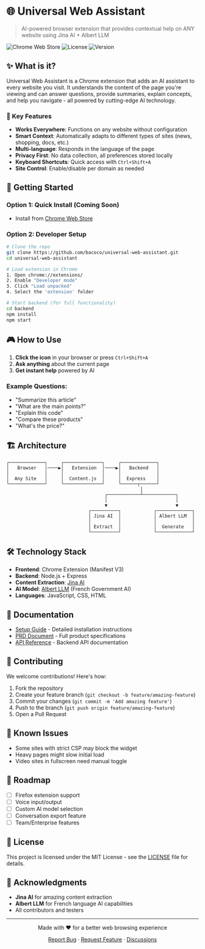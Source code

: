 # 🌐 Universal Web Assistant

> AI-powered browser extension that provides contextual help on ANY website using Jina AI + Albert LLM

![Chrome Web Store](https://img.shields.io/badge/Chrome-Extension-green)
![License](https://img.shields.io/badge/license-MIT-blue)
![Version](https://img.shields.io/badge/version-1.0.0-orange)

## ✨ What is it?

Universal Web Assistant is a Chrome extension that adds an AI assistant to every website you visit. It understands the content of the page you're viewing and can answer questions, provide summaries, explain concepts, and help you navigate - all powered by cutting-edge AI technology.

### 🎯 Key Features

- **Works Everywhere**: Functions on any website without configuration
- **Smart Context**: Automatically adapts to different types of sites (news, shopping, docs, etc.)
- **Multi-language**: Responds in the language of the page
- **Privacy First**: No data collection, all preferences stored locally
- **Keyboard Shortcuts**: Quick access with `Ctrl+Shift+A`
- **Site Control**: Enable/disable per domain as needed

## 🚀 Getting Started

### Option 1: Quick Install (Coming Soon)
- Install from [Chrome Web Store](#)

### Option 2: Developer Setup
```bash
# Clone the repo
git clone https://github.com/bacoco/universal-web-assistant.git
cd universal-web-assistant

# Load extension in Chrome
1. Open chrome://extensions/
2. Enable "Developer mode"
3. Click "Load unpacked"
4. Select the 'extension' folder

# Start backend (for full functionality)
cd backend
npm install
npm start
```

## 🎮 How to Use

1. **Click the icon** in your browser or press `Ctrl+Shift+A`
2. **Ask anything** about the current page
3. **Get instant help** powered by AI

### Example Questions:
- "Summarize this article"
- "What are the main points?"
- "Explain this code"
- "Compare these products"
- "What's the price?"

## 🏗️ Architecture

```
┌─────────────┐     ┌──────────────┐     ┌─────────────┐
│   Browser   │────▶│   Extension  │────▶│   Backend   │
│             │     │              │     │             │
│  Any Site   │     │  Content.js  │     │  Express    │
└─────────────┘     └──────────────┘     └──────┬──────┘
                                                 │
                                    ┌────────────┴────────────┐
                                    │                         │
                                    ▼                         ▼
                              ┌──────────┐            ┌─────────────┐
                              │ Jina AI  │            │ Albert LLM  │
                              │          │            │             │
                              │ Extract  │            │  Generate   │
                              └──────────┘            └─────────────┘
```

## 🛠️ Technology Stack

- **Frontend**: Chrome Extension (Manifest V3)
- **Backend**: Node.js + Express
- **Content Extraction**: [Jina AI](https://jina.ai)
- **AI Model**: [Albert LLM](https://albert.api.etalab.gouv.fr) (French Government AI)
- **Languages**: JavaScript, CSS, HTML

## 📖 Documentation

- [Setup Guide](UNIVERSAL_ASSISTANT_SETUP.md) - Detailed installation instructions
- [PRD Document](PRD-Universal-Web-Assistant.md) - Full product specifications
- [API Reference](#) - Backend API documentation

## 🤝 Contributing

We welcome contributions! Here's how:

1. Fork the repository
2. Create your feature branch (`git checkout -b feature/amazing-feature`)
3. Commit your changes (`git commit -m 'Add amazing feature'`)
4. Push to the branch (`git push origin feature/amazing-feature`)
5. Open a Pull Request

## 🐛 Known Issues

- Some sites with strict CSP may block the widget
- Heavy pages might slow initial load
- Video sites in fullscreen need manual toggle

## 🔮 Roadmap

- [ ] Firefox extension support
- [ ] Voice input/output
- [ ] Custom AI model selection
- [ ] Conversation export feature
- [ ] Team/Enterprise features

## 📄 License

This project is licensed under the MIT License - see the [LICENSE](LICENSE) file for details.

## 🙏 Acknowledgments

- **Jina AI** for amazing content extraction
- **Albert LLM** for French language AI capabilities
- All contributors and testers

---

<p align="center">
  Made with ❤️ for a better web browsing experience
</p>

<p align="center">
  <a href="https://github.com/bacoco/universal-web-assistant/issues">Report Bug</a>
  ·
  <a href="https://github.com/bacoco/universal-web-assistant/issues">Request Feature</a>
  ·
  <a href="https://github.com/bacoco/universal-web-assistant/discussions">Discussions</a>
</p>